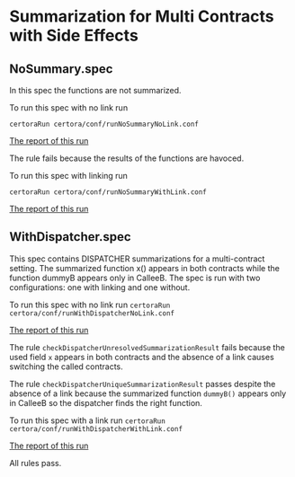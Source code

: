 # Summarization for Multi Contracts with Side Effects

## NoSummary.spec

In this spec the functions are not summarized.

To run this spec with no link run

```certoraRun certora/conf/runNoSummaryNoLink.conf```

[The report of this run](https://prover.certora.com/output/1902/650934d2c0fb4948b23cb25d650113e3?anonymousKey=8b21114d72c5640425c2f9a840d90403986133a0)

The rule fails because the results of the functions are havoced.

To run this spec with linking run

```certoraRun certora/conf/runNoSummaryWithLink.conf```

[The report of this run](https://prover.certora.com/output/1902/754827d15dc74296b23cfeef776afec1?anonymousKey=a1fee8dcacb680b1b611091859d2bc6c84a1717e)

## WithDispatcher.spec
This spec contains DISPATCHER summarizations for a multi-contract setting. The summarized function x() appears in both contracts while the function dummyB appears only in CalleeB. The spec is run with two configurations: one with linking and one without.

To run this spec with no link run
```certoraRun certora/conf/runWithDispatcherNoLink.conf```

[The report of this run](https://prover.certora.com/output/1902/cf603b6a3c0f4162acc1e6a6e57bb207?anonymousKey=75e730230d8ca3d0374aa3470465d2efc357fd3a)

The rule `checkDispatcherUnresolvedSummarizationResult` fails because the used field `x` appears in both contracts and the absence of a link causes switching the called contracts.

The rule `checkDispatcherUniqueSummarizationResult` passes despite the absence of a link because the summarized function `dummyB()` appears only in CalleeB so the dispatcher finds the right function.

To run this spec with a link run
```certoraRun certora/conf/runWithDispatcherWithLink.conf```

[The report of this run](https://prover.certora.com/output/1902/d01190ff1ba546d98af5f2871c72a616?anonymousKey=731c6d29155e769c36a89e5b4e7b6ac23a617f5b)

All rules pass.